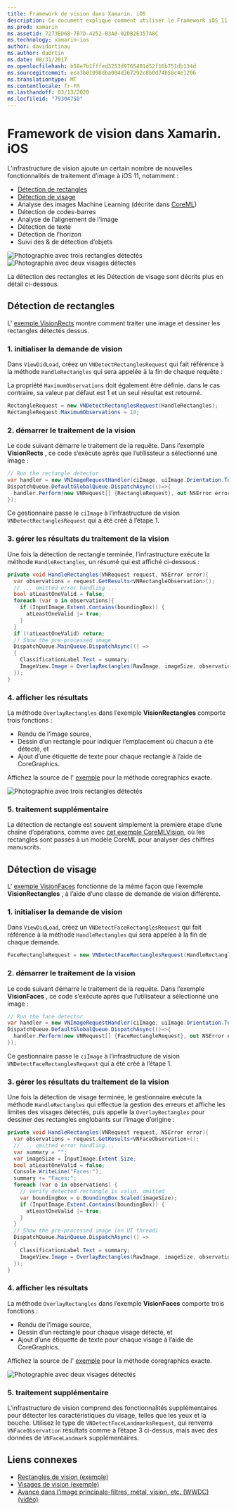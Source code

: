 ```yaml
---
title: Framework de vision dans Xamarin. iOS
description: Ce document explique comment utiliser le Framework iOS 11 vision dans Xamarin. iOS. Plus précisément, il aborde la détection des rectangles et la détection des visages.
ms.prod: xamarin
ms.assetid: 7273ED68-7B7D-4252-B3A0-02DB2E357A8C
ms.technology: xamarin-ios
author: davidortinau
ms.author: daortin
ms.date: 08/31/2017
ms.openlocfilehash: b58e7b1fffed3253d9765401d52f16b751db134d
ms.sourcegitcommit: eca3b01098dba004d367292c8b0d74b58c4e1206
ms.translationtype: MT
ms.contentlocale: fr-FR
ms.lasthandoff: 03/13/2020
ms.locfileid: "79304750"
---
```

# <a name="vision-framework-in-xamarinios"></a>Framework de vision dans Xamarin. iOS

L’infrastructure de vision ajoute un certain nombre de nouvelles fonctionnalités de traitement d’image à iOS 11, notamment :

- [Détection de rectangles](#rectangles)
- [Détection de visage](#faces)
- Analyse des images Machine Learning (décrite dans [CoreML](~/ios/platform/introduction-to-ios11/coreml.md))
- Détection de codes-barres
- Analyse de l’alignement de l’image
- Détection de texte
- Détection de l’horizon
- Suivi des & de détection d’objets

![Photographie avec trois rectangles détectés](vision-images/found-rectangles-tiny.png) ![Photographie avec deux visages détectés](vision-images/xamarin-home-faces-tiny.png)

La détection des rectangles et les Détection de visage sont décrits plus en détail ci-dessous.

<a name="rectangles" />

## <a name="rectangle-detection"></a>Détection de rectangles

L' [exemple VisionRects](https://docs.microsoft.com/samples/xamarin/ios-samples/ios11-visionrectangles) montre comment traiter une image et dessiner les rectangles détectés dessus.

### <a name="1-initialize-the-vision-request"></a>1. initialiser la demande de vision

Dans `ViewDidLoad`, créez un `VNDetectRectanglesRequest` qui fait référence à la méthode `HandleRectangles` qui sera appelée à la fin de chaque requête :

La propriété `MaximumObservations` doit également être définie. dans le cas contraire, sa valeur par défaut est 1 et un seul résultat est retourné.

```csharp
RectangleRequest = new VNDetectRectanglesRequest(HandleRectangles);
RectangleRequest.MaximumObservations = 10;
```

### <a name="2-start-the-vision-processing"></a>2. démarrer le traitement de la vision

Le code suivant démarre le traitement de la requête. Dans l’exemple **VisionRects** , ce code s’exécute après que l’utilisateur a sélectionné une image :

```csharp
// Run the rectangle detector
var handler = new VNImageRequestHandler(ciImage, uiImage.Orientation.ToCGImagePropertyOrientation(), new VNImageOptions());
DispatchQueue.DefaultGlobalQueue.DispatchAsync(()=>{
  handler.Perform(new VNRequest[] {RectangleRequest}, out NSError error);
});
```

Ce gestionnaire passe le `ciImage` à l’infrastructure de vision `VNDetectRectanglesRequest` qui a été créé à l’étape 1.

### <a name="3-handle-the-results-of-vision-processing"></a>3. gérer les résultats du traitement de la vision

Une fois la détection de rectangle terminée, l’infrastructure exécute la méthode `HandleRectangles`, un résumé qui est affiché ci-dessous :

```csharp
private void HandleRectangles(VNRequest request, NSError error){
  var observations = request.GetResults<VNRectangleObservation>();
  // ... omitted error handling ...
  bool atLeastOneValid = false;
  foreach (var o in observations){
    if (InputImage.Extent.Contains(boundingBox)) {
      atLeastOneValid |= true;
    }
  }
  if (!atLeastOneValid) return;
  // Show the pre-processed image
  DispatchQueue.MainQueue.DispatchAsync(() =>
  {
    ClassificationLabel.Text = summary;
    ImageView.Image = OverlayRectangles(RawImage, imageSize, observations);
  });
}
```

### <a name="4-display-the-results"></a>4. afficher les résultats

La méthode `OverlayRectangles` dans l’exemple **VisionRectangles** comporte trois fonctions :

- Rendu de l’image source,
- Dessin d’un rectangle pour indiquer l’emplacement où chacun a été détecté, et
- Ajout d’une étiquette de texte pour chaque rectangle à l’aide de CoreGraphics.

Affichez la source de l' [exemple](https://docs.microsoft.com/samples/xamarin/ios-samples/ios11-visionrectangles) pour la méthode coregraphics exacte.

![Photographie avec trois rectangles détectés](vision-images/found-rectangles-phone-sml.png)

### <a name="5-further-processing"></a>5. traitement supplémentaire

La détection de rectangle est souvent simplement la première étape d’une chaîne d’opérations, comme avec [cet exemple CoreMLVision](~/ios/platform/introduction-to-ios11/coreml.md#coremlvision), où les rectangles sont passés à un modèle CoreML pour analyser des chiffres manuscrits.

<a name="faces" />

## <a name="face-detection"></a>Détection de visage

L' [exemple VisionFaces](https://docs.microsoft.com/samples/xamarin/ios-samples/ios11-visionfaces) fonctionne de la même façon que l’exemple **VisionRectangles** , à l’aide d’une classe de demande de vision différente.

### <a name="1-initialize-the-vision-request"></a>1. initialiser la demande de vision

Dans `ViewDidLoad`, créez un `VNDetectFaceRectanglesRequest` qui fait référence à la méthode `HandleRectangles` qui sera appelée à la fin de chaque demande.

```csharp
FaceRectangleRequest = new VNDetectFaceRectanglesRequest(HandleRectangles);
```

### <a name="2-start-the-vision-processing"></a>2. démarrer le traitement de la vision

Le code suivant démarre le traitement de la requête. Dans l’exemple **VisionFaces** , ce code s’exécute après que l’utilisateur a sélectionné une image :

```csharp
// Run the face detector
var handler = new VNImageRequestHandler(ciImage, uiImage.Orientation.ToCGImagePropertyOrientation(), new VNImageOptions());
DispatchQueue.DefaultGlobalQueue.DispatchAsync(()=>{
  handler.Perform(new VNRequest[] {FaceRectangleRequest}, out NSError error);
});
```

Ce gestionnaire passe le `ciImage` à l’infrastructure de vision `VNDetectFaceRectanglesRequest` qui a été créé à l’étape 1.

### <a name="3-handle-the-results-of-vision-processing"></a>3. gérer les résultats du traitement de la vision

Une fois la détection de visage terminée, le gestionnaire exécute la méthode `HandleRectangles` qui effectue la gestion des erreurs et affiche les limites des visages détectés, puis appelle la `OverlayRectangles` pour dessiner des rectangles englobants sur l’image d’origine :

```csharp
private void HandleRectangles(VNRequest request, NSError error){
  var observations = request.GetResults<VNFaceObservation>();
  // ... omitted error handling...
  var summary = "";
  var imageSize = InputImage.Extent.Size;
  bool atLeastOneValid = false;
  Console.WriteLine("Faces:");
  summary += "Faces:";
  foreach (var o in observations) {
    // Verify detected rectangle is valid. omitted
    var boundingBox = o.BoundingBox.Scaled(imageSize);
    if (InputImage.Extent.Contains(boundingBox)) {
      atLeastOneValid |= true;
    }
  }
  // Show the pre-processed image (on UI thread)
  DispatchQueue.MainQueue.DispatchAsync(() =>
  {
    ClassificationLabel.Text = summary;
    ImageView.Image = OverlayRectangles(RawImage, imageSize, observations);
  });
}
```

### <a name="4-display-the-results"></a>4. afficher les résultats

La méthode `OverlayRectangles` dans l’exemple **VisionFaces** comporte trois fonctions :

- Rendu de l’image source,
- Dessin d’un rectangle pour chaque visage détecté, et
- Ajout d’une étiquette de texte pour chaque visage à l’aide de CoreGraphics.

Affichez la source de l' [exemple](https://docs.microsoft.com/samples/xamarin/ios-samples/ios11-visionfaces) pour la méthode coregraphics exacte.

![Photographie avec deux visages détectés](vision-images/found-faces-phone-sml.png)

### <a name="5-further-processing"></a>5. traitement supplémentaire

L’infrastructure de vision comprend des fonctionnalités supplémentaires pour détecter les caractéristiques du visage, telles que les yeux et la bouche. Utilisez le type de `VNDetectFaceLandmarksRequest`, qui renverra `VNFaceObservation` résultats comme à l’étape 3 ci-dessus, mais avec des données de `VNFaceLandmark` supplémentaires.

## <a name="related-links"></a>Liens connexes

- [Rectangles de vision (exemple)](https://docs.microsoft.com/samples/xamarin/ios-samples/ios11-visionrectangles)
- [Visages de vision (exemple)](https://docs.microsoft.com/samples/xamarin/ios-samples/ios11-visionfaces)
- [Avance dans l’image principale-filtres, métal, vision, etc. (WWDC) (vidéo)](https://developer.apple.com/videos/play/wwdc2017/510/)
